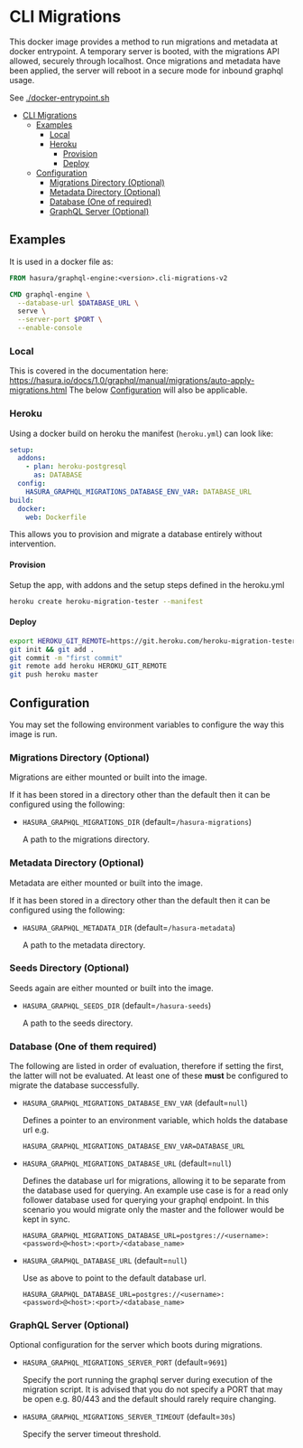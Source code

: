 # CLI Migrations

This docker image provides a method to run migrations and metadata at docker entrypoint.
A temporary server is booted, with the migrations API allowed, securely through localhost.
Once migrations and metadata have been applied, the server will reboot in a secure mode for inbound graphql usage.

See [./docker-entrypoint.sh](docker-entrypoint.sh)

- [CLI Migrations](#cli-migrations)
  - [Examples](#examples)
    - [Local](#local)
    - [Heroku](#heroku)
      - [Provision](#provision)
      - [Deploy](#deploy)
  - [Configuration](#configuration)
    - [Migrations Directory (Optional)](#migrations-directory-optional)
    - [Metadata Directory (Optional)](#metadata-directory-optional)
    - [Database (One of required)](#database-one-of-them-required)
    - [GraphQL Server (Optional)](#graphql-server-optional)

## Examples

It is used in a docker file as:

```dockerfile
FROM hasura/graphql-engine:<version>.cli-migrations-v2

CMD graphql-engine \
  --database-url $DATABASE_URL \
  serve \
  --server-port $PORT \
  --enable-console
```

### Local

This is covered in the documentation here: https://hasura.io/docs/1.0/graphql/manual/migrations/auto-apply-migrations.html
The below [Configuration](#configuration) will also be applicable.

### Heroku

Using a docker build on heroku the manifest (`heroku.yml`) can look like:

```yaml
setup:
  addons:
    - plan: heroku-postgresql
      as: DATABASE
  config:
    HASURA_GRAPHQL_MIGRATIONS_DATABASE_ENV_VAR: DATABASE_URL
build:
  docker:
    web: Dockerfile
```

This allows you to provision and migrate a database entirely without intervention.

#### Provision

Setup the app, with addons and the setup steps defined in the heroku.yml

```bash
heroku create heroku-migration-tester --manifest
```

#### Deploy

```bash
export HEROKU_GIT_REMOTE=https://git.heroku.com/heroku-migration-tester.git
git init && git add .
git commit -m "first commit"
git remote add heroku HEROKU_GIT_REMOTE
git push heroku master
```

## Configuration

You may set the following environment variables to configure the way this image is run.

### Migrations Directory (Optional)

Migrations are either mounted or built into the image.

If it has been stored in a directory other than the default then it can be configured using the following:

- `HASURA_GRAPHQL_MIGRATIONS_DIR` (default=`/hasura-migrations`)

  A path to the migrations directory.

### Metadata Directory (Optional)

Metadata are either mounted or built into the image.

If it has been stored in a directory other than the default then it can be configured using the following:

- `HASURA_GRAPHQL_METADATA_DIR` (default=`/hasura-metadata`)

  A path to the metadata directory.

### Seeds Directory (Optional)

Seeds again are either mounted or built into the image.

- `HASURA_GRAPHQL_SEEDS_DIR` (default=`/hasura-seeds`)

  A path to the seeds directory.


### Database (One of them required)

The following are listed in order of evaluation, therefore if setting the first, the latter will not be evaluated.
At least one of these **must** be configured to migrate the database successfully.

- `HASURA_GRAPHQL_MIGRATIONS_DATABASE_ENV_VAR` (default=`null`)

  Defines a pointer to an environment variable, which holds the database url e.g.

  `HASURA_GRAPHQL_MIGRATIONS_DATABASE_ENV_VAR=DATABASE_URL`

- `HASURA_GRAPHQL_MIGRATIONS_DATABASE_URL` (default=`null`)

  Defines the database url for migrations, allowing it to be separate from the database used for querying.
  An example use case is for a read only follower database used for querying your graphql endpoint. In this
  scenario you would migrate only the master and the follower would be kept in sync.

  `HASURA_GRAPHQL_MIGRATIONS_DATABASE_URL=postgres://<username>:<password>@<host>:<port>/<database_name>`

- `HASURA_GRAPHQL_DATABASE_URL` (default=`null`)

  Use as above to point to the default database url.

  `HASURA_GRAPHQL_DATABASE_URL=postgres://<username>:<password>@<host>:<port>/<database_name>`

### GraphQL Server (Optional)

  Optional configuration for the server which boots during migrations.

- `HASURA_GRAPHQL_MIGRATIONS_SERVER_PORT` (default=`9691`)

  Specify the port running the graphql server during execution of the migration script.
  It is advised that you do not specify a PORT that may be open e.g. 80/443 and the default should rarely require changing.

- `HASURA_GRAPHQL_MIGRATIONS_SERVER_TIMEOUT` (default=`30s`)

  Specify the server timeout threshold.
